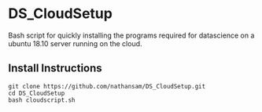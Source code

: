 # DS_CloudSetup
Bash script for quickly installing the programs required for datascience on a ubuntu 18.10 server running on the cloud. 

## Install Instructions
```
git clone https://github.com/nathansam/DS_CloudSetup.git
cd DS_CloudSetup
bash cloudscript.sh
```
